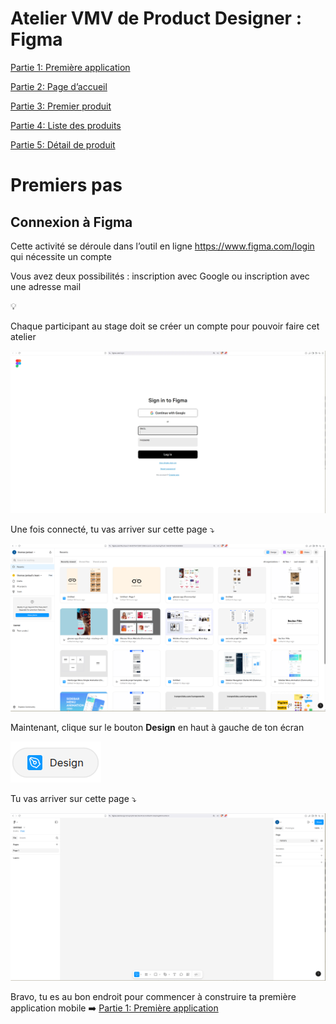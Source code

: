 # Atelier VMV de Product Designer : Figma

[Partie 1: Première application ](Atelier%20VMV%20de%20Product%20Designer%20Figma%201eb21bfd6dd780cdbdcac3dbfc12ab99/Partie%201%20Premie%CC%80re%20application%201eb21bfd6dd7800da176ed1b4cf1e2c6.md)

[Partie 2: Page d’accueil ](Atelier%20VMV%20de%20Product%20Designer%20Figma%201eb21bfd6dd780cdbdcac3dbfc12ab99/Partie%202%20Page%20d%E2%80%99accueil%201eb21bfd6dd78032b288ea4d8538d216.md)

[Partie 3: Premier produit](Atelier%20VMV%20de%20Product%20Designer%20Figma%201eb21bfd6dd780cdbdcac3dbfc12ab99/Partie%203%20Premier%20produit%201eb21bfd6dd780659c16efe16a52cdc1.md)

[Partie 4: Liste des produits](Atelier%20VMV%20de%20Product%20Designer%20Figma%201eb21bfd6dd780cdbdcac3dbfc12ab99/Partie%204%20Liste%20des%20produits%201eb21bfd6dd7803e8ff2dcfc75f434b5.md)

[Partie 5: Détail de produit](Atelier%20VMV%20de%20Product%20Designer%20Figma%201eb21bfd6dd780cdbdcac3dbfc12ab99/Partie%205%20De%CC%81tail%20de%20produit%201eb21bfd6dd78019ae1ff2ab07952c8a.md)

# Premiers pas

## Connexion à Figma

Cette activité se déroule dans l’outil en ligne https://www.figma.com/login qui nécessite un compte

Vous avez deux possibilités : inscription avec Google ou inscription avec une adresse mail 

<aside>
💡

Chaque participant au stage doit se créer un compte pour pouvoir faire cet atelier

</aside>

![image.png](../static/login.png)

Une fois connecté, tu vas arriver sur cette page ⤵️

![image.png](../static/home.png)

Maintenant, clique sur le bouton **Design** en haut à gauche de ton écran

![image.png](../static/design.png)

Tu vas arriver sur cette page ⤵️

![image.png](../static/work.png)

Bravo, tu es au bon endroit pour commencer à construire ta première application mobile ➡️ [Partie 1: Première application ](./base/Partie%201%20Premie%CC%80re%20application.md)